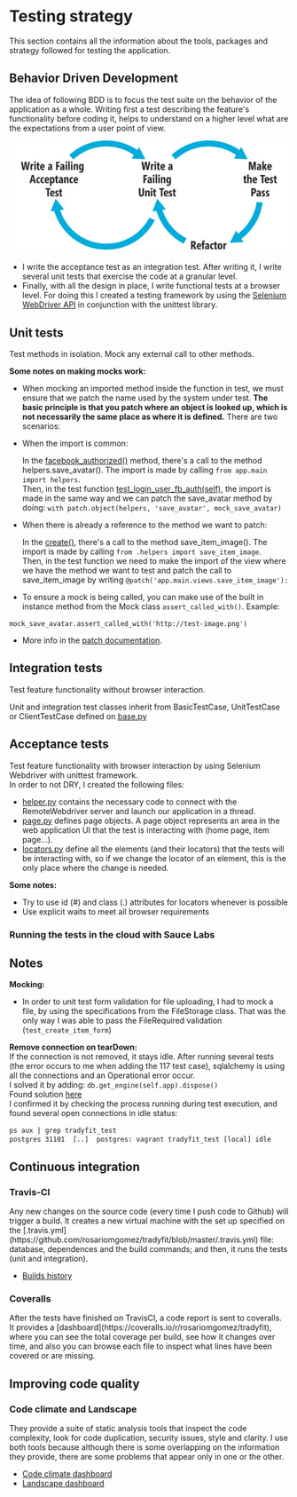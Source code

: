 # Testing strategy

This section contains all the information about the tools, packages and strategy followed for testing the application.

## Behavior Driven Development
The idea of following BDD is to focus the test suite on the behavior of the application as a whole.
Writing first a test describing the feature's functionality before coding it, helps to understand on a higher level what are the expectations from a user point of view.

![BDD cycle](img/bdd_cycle.jpg)

- I write the acceptance test as an integration test. After writing it, I write several unit tests that exercise the code at a granular level.
- Finally, with all the design in place, I write functional tests at a browser level. For doing this I created a testing framework by using the [Selenium WebDriver API](http://selenium.googlecode.com/git/docs/api/py/api.html) in conjunction with the unittest library.

## Unit tests
Test methods in isolation. Mock any external call to other methods.

__Some notes on making mocks work:__  
- When mocking an imported method inside the function in test, we must ensure that we patch the name used by the system under test. __The basic principle is that you patch where an object is looked up, which is not necessarily the same place as where it is defined.__ There are two scenarios:   

- When the import is common:  

    In the [facebook_authorized()](https://github.com/rosariomgomez/tradyfit/blob/master/vagrant/tradyfit/app/auth/views.py#L59) method, there's a call to the method helpers.save_avatar(). The import is made by calling ``from app.main import helpers``.  
    Then, in the test function [test_login_user_fb_auth(self)](https://github.com/rosariomgomez/tradyfit/blob/master/vagrant/tradyfit/tests/unit/auth/test_auth_views.py#L69), the import is made in the same way and we can patch the save_avatar method by doing: ``with patch.object(helpers, 'save_avatar', mock_save_avatar)``  

  
- When there is already a reference to the method we want to patch:  

    In the [create()](https://github.com/rosariomgomez/tradyfit/blob/master/vagrant/tradyfit/app/main/views.py#L81), there's a call to the method save_item_image(). The import is made by calling ``from .helpers import save_item_image``.  
    Then, in the test function we need to make the import of the view where we have the method we want to test and patch the call to save_item_image by writing ``@patch('app.main.views.save_item_image'):``  

- To ensure a mock is being called, you can make use of the built in instance method from the Mock class ``assert_called_with()``. Example: 
```
mock_save_avatar.assert_called_with('http://test-image.png')
```
    
- More info in the [patch documentation](http://mock.readthedocs.org/en/latest/patch.html#where-to-patch).  
  

## Integration tests  
Test feature functionality without browser interaction.  

Unit and integration test classes inherit from BasicTestCase, UnitTestCase or ClientTestCase defined on [base.py](https://github.com/rosariomgomez/tradyfit/blob/master/vagrant/tradyfit/tests/base.py)  

## Acceptance tests
Test feature functionality with browser interaction by using Selenium Webdriver with unittest framework.  
In order to not DRY, I created the following files:  
- [helper.py](https://github.com/rosariomgomez/tradyfit/blob/master/vagrant/tradyfit/tests/functional/helper.py) contains the necessary code to connect with the RemoteWebdriver server and launch our application in a thread.  
- [page.py](https://github.com/rosariomgomez/tradyfit/blob/master/vagrant/tradyfit/tests/functional/page.py) defines page objects. A page object represents an area in the web application UI that the test is interacting with (home page, item page...).  
- [locators.py](https://github.com/rosariomgomez/tradyfit/blob/master/vagrant/tradyfit/tests/functional/locators.py) define all the elements (and their locators) that the tests will be interacting with, so if we change the locator of an element, this is the only place where the change is needed.  

__Some notes:__  
  - Try to use id (#) and class (.) attributes for locators whenever is possible  
  - Use explicit waits to meet all browser requirements

<h3>Running the tests in the cloud with Sauce Labs</h3>

## Notes
__Mocking:__  
- In order to unit test form validation for file uploading, I had to mock a file, by using the specifications from the FileStorage class. That was the only way I was able to pass the FileRequired validation (``test_create_item_form``)  

__Remove connection on tearDown:__  
If the connection is not removed, it stays idle. After running several tests (the error occurs to me when adding the 117 test case), sqlalchemy is using all the connections and an Operational error occur.  
I solved it by adding: ``db.get_engine(self.app).dispose()``  
Found solution [here](http://stackoverflow.com/questions/18291180/flask-unittest-and-sqlalchemy-using-all-connections)  
I confirmed it by checking the process running during test execution, and found several open connections in idle status:  
```
ps aux | grep tradyfit_test  
postgres 31101  [..]  postgres: vagrant tradyfit_test [local] idle
```
  

## Continuous integration

<h3>Travis-CI</h3>
Any new changes on the source code (every time I push code to Github) will trigger a build. It creates a new virtual machine with the set up specified on the [.travis.yml](https://github.com/rosariomgomez/tradyfit/blob/master/.travis.yml) file: database, dependences and the build commands; and then, it runs the tests (unit and integration).

- [Builds history](https://travis-ci.org/rosariomgomez/tradyfit/builds)

<h3>Coveralls</h3>
After the tests have finished on TravisCI, a code report is sent to coveralls. It provides a [dashboard](https://coveralls.io/r/rosariomgomez/tradyfit), where you can see the total coverage per build, see how it changes over time, and also you can browse each file to inspect what lines have been covered or are missing.

## Improving code quality

<h3>Code climate and Landscape</h3>
They provide a suite of static analysis tools that inspect the code complexity, look for code duplication, security issues, style and clarity.    
I use both tools because although there is some overlapping on the information they provide, there are some problems that appear only in one or the other.  

- [Code climate dashboard](https://codeclimate.com/github/rosariomgomez/tradyfit)
- [Landscape dashboard](https://landscape.io/github/rosariomgomez/tradyfit) 
